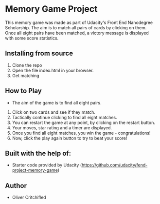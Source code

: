# Memory Game Project

This memory game was made as part of Udacity's Front End Nanodegree Scholarship.
The aim is to match all pairs of cards by clicking on them. Once all eight pairs have been matched, a victory message is displayed with some score statistics.

## Installing from source

1. Clone the repo
2. Open the file index.html in your browser.
3. Get matching

## How to Play
* The aim of the game is to find all eight pairs.
1. Click on two cards and see if they match.
2. Tactically continue clicking to find all eight matches.
3. You can restart the game at any point, by clicking on the restart button.
4. Your moves, star rating and a timer are displayed.
5. Once you find all eight matches, you win the game - congratulations!
6. Now, click the play again button to try to beat your score!


## Built with the help of:
* Starter code provided by Udacity (https://github.com/udacity/fend-project-memory-game)

## Author
* Oliver Critchifled
